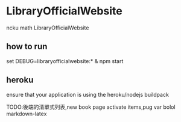 # LibraryOfficialWebsite

ncku math LibraryOfficialWebsite

## how to run 

set DEBUG=libraryofficialwebsite:* & npm start

## heroku

ensure that your application is using the heroku/nodejs buildpack

TODO:後端的清單式列表,new book page activate items,pug var bolol markdown-latex